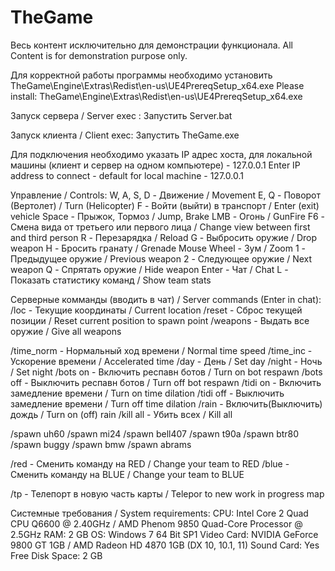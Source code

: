﻿# TheGame
Весь контент исключительно для демонстрации функционала.
All Content is for demonstration purpose only.

Для корректной работы программы необходимо установить TheGame\Engine\Extras\Redist\en-us\UE4PrereqSetup_x64.exe
Please install:  TheGame\Engine\Extras\Redist\en-us\UE4PrereqSetup_x64.exe

Запуск сервера / Server exec : Запустить Server.bat

Запуск клиента / Client exec: Запустить TheGame.exe

Для подключения необходимо указать IP адрес хоста, для локальной машины (клиент и сервер на одном компьютере) - 127.0.0.1
Enter IP address to connect - default for local machine - 127.0.0.1

Управление / Controls:
W, A, S, D - Движение / Movement 
E, Q - Поворот (Вертолет) / Turn (Helicopter)
F - Войти (выйти) в транспорт / Enter (exit) vehicle
Space - Прыжок, Тормоз / Jump, Brake
LMB - Огонь / GunFire
F6 - Смена вида от третьего или первого лица / Change view between first and third person
R - Перезарядка / Reload
G - Выбросить оружие / Drop weapon
H - Бросить гранату / Grenade 
Mouse Wheel - Зум / Zoom
1 - Предыдущее оружие / Previous weapon
2 - Следующее оружие / Next weapon
Q - Спрятать оружие / Hide weapon
Enter - Чат / Chat
L - Показать статистику команд / Show team stats

Серверные комманды (вводить в чат) / Server commands (Enter in chat):
/loc - Текущие координаты / Current location
/reset - Сброс текущей позиции / Reset current position to spawn point
/weapons - Выдать все оружие / Give all weapons

/time_norm - Нормальный ход времени / Normal time speed
/time_inc - Ускорение времени / Accelerated time
/day - День / Set day
/night - Ночь / Set night
/bots on - Включить респавн ботов / Turn on bot respawn
/bots off - Выключить респавн ботов / Turn off bot respawn
/tidi on - Включить замедление времени / Turn on time dilation
/tidi off - Выключить замедление времени / Turn off time dilation
/rain - Включить(Выключить) дождь / Turn on (off) rain
/kill all - Убить всех / Kill all

/spawn uh60
/spawn mi24
/spawn bell407
/spawn t90a
/spawn btr80
/spawn buggy
/spawn bmw
/spawn abrams

/red - Сменить команду на RED / Change your team to RED
/blue - Сменить команду на BLUE / Change your team to BLUE

/tp - Телепорт в новую часть карты / Telepor to new work in progress map


Системные требования / System requirements:
CPU:			Intel Core 2 Quad CPU Q6600 @ 2.40GHz / AMD Phenom 9850 Quad-Core Processor @ 2.5GHz
RAM:			2 GB
OS:			Windows 7 64 Bit SP1
Video Card:		NVIDIA GeForce 9800 GT 1GB / AMD Radeon HD 4870 1GB (DX 10, 10.1, 11)
Sound Card:		Yes
Free Disk Space:	2 GB
